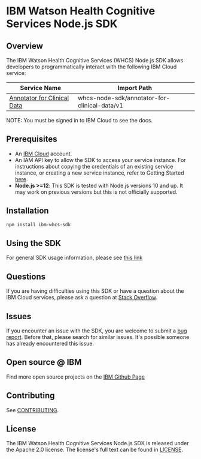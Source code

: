 
# IBM Watson Health Cognitive Services Node.js SDK

## Overview

The IBM Watson Health Cognitive Services (WHCS) Node.js SDK allows developers to programmatically interact with the following IBM Cloud service:

Service Name | Import Path
--- | ---
[Annotator for Clinical Data](https://cloud.ibm.com/apidocs/wh-acd) | whcs-node-sdk/annotator-for-clinical-data/v1 |

NOTE:  You must be signed in to IBM Cloud to see the docs.

## Prerequisites

[ibm-cloud-onboarding]: http://cloud.ibm.com/registration

* An [IBM Cloud][ibm-cloud-onboarding] account.
* An IAM API key to allow the SDK to access your service instance. For instructions about copying the credentials of an existing service instance, or creating a new service instance, refer to Getting Started [here](https://cloud.ibm.com/docs/wh-acd?topic=wh-acd-getting-started).
* **Node.js >=12**: This SDK is tested with Node.js versions 10 and up. It may work on previous versions but this is not officially supported.

## Installation

```sh
npm install ibm-whcs-sdk
```

## Using the SDK
For general SDK usage information, please see
[this link](https://github.com/IBM/ibm-cloud-sdk-common/blob/master/README.md)

## Questions

If you are having difficulties using this SDK or have a question about the IBM Cloud services,
please ask a question at
[Stack Overflow](http://stackoverflow.com/questions/ask?tags=ibm-cloud).

## Issues
If you encounter an issue with the SDK, you are welcome to submit
a [bug report](https://github.com/IBM/whcs-node-sdk/issues).
Before that, please search for similar issues. It's possible someone has
already encountered this issue.

## Open source @ IBM
Find more open source projects on the [IBM Github Page](http://ibm.github.io/)

## Contributing
See [CONTRIBUTING](CONTRIBUTING.md).

## License

The IBM Watson Health Cognitive Services Node.js SDK is released under the Apache 2.0 license.
The license's full text can be found in
[LICENSE](LICENSE).
